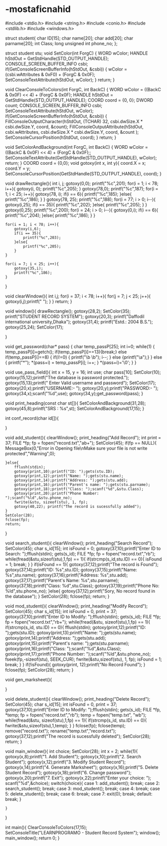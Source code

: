 # -mostaficnahid
#include <stdio.h>
#include <string.h>
#include <conio.h>
#include <stdlib.h>
#include <windows.h>

struct student{
    char ID[15];
    char name[20];
    char add[20];
    char parname[20];
    int Class;
    long unsigned int phone_no;
};

struct student stu;
void SetColor(int ForgC)
{
     WORD wColor;
     HANDLE hStdOut = GetStdHandle(STD_OUTPUT_HANDLE);
     CONSOLE_SCREEN_BUFFER_INFO csbi;
     if(GetConsoleScreenBufferInfo(hStdOut, &csbi))
     {
          wColor = (csbi.wAttributes & 0xF0) + (ForgC & 0x0F);
          SetConsoleTextAttribute(hStdOut, wColor);
     }
     return;
}

void ClearConsoleToColors(int ForgC, int BackC)
{
     WORD wColor = ((BackC & 0x0F) << 4) + (ForgC & 0x0F);
     HANDLE hStdOut = GetStdHandle(STD_OUTPUT_HANDLE);
     COORD coord = {0, 0};
     DWORD count;
     CONSOLE_SCREEN_BUFFER_INFO csbi;
     SetConsoleTextAttribute(hStdOut, wColor);
     if(GetConsoleScreenBufferInfo(hStdOut, &csbi))
     {
          FillConsoleOutputCharacter(hStdOut, (TCHAR) 32, csbi.dwSize.X * csbi.dwSize.Y, coord, &count);
          FillConsoleOutputAttribute(hStdOut, csbi.wAttributes, csbi.dwSize.X * csbi.dwSize.Y, coord, &count );
          SetConsoleCursorPosition(hStdOut, coord);
     }
     return;
}

void SetColorAndBackground(int ForgC, int BackC)
{
     WORD wColor = ((BackC & 0x0F) << 4) + (ForgC & 0x0F);;
     SetConsoleTextAttribute(GetStdHandle(STD_OUTPUT_HANDLE), wColor);
     return;
}
COORD coord = {0,0};
void gotoxy(int x, int y){
    coord.X = x; coord.Y = y;
    SetConsoleCursorPosition(GetStdHandle(STD_OUTPUT_HANDLE), coord);
}

void drawRectangle(){
    int i, j;
    gotoxy(0,0);
    printf("%c",201);
    for(i = 1; i < 78; i++){
        gotoxy(i, 0);
        printf("%c",205);
    }
    gotoxy(78,0);
    printf("%c",187);
    for(i = 1; i < 25; i++){
        gotoxy(78, i);
        if(i == 6){
            printf("%c",185);
        }else{
            printf("%c",186);
        }
    }
    gotoxy(78, 25);
    printf("%c",188);
    for(i = 77; i > 0; i--){
        gotoxy(i,25);
        if(i == 35){
            printf("%c",202);
        }else{
            printf("%c",205);
        }
    }
    gotoxy(0,25);
    printf("%c",200);
    for(i = 24; i > 0; i--){
        gotoxy(0,i);
        if(i == 6){
            printf("%c",204);
        }else{
            printf("%c",186);
        }
    }

    for(i = 1; i < 78; i++){
        gotoxy(i,6);
        if(i == 35){
            printf("%c",203);
        }else{
            printf("%c",205);
        }
    }

    for(i = 7; i < 25; i++){
        gotoxy(35,i);
        printf("%c",186);
    }

}

void clearWindow(){
    int i,j;
    for(i = 37; i < 78; i++){
        for(j = 7; j < 25; j++){
            gotoxy(i,j);printf(" ");
        }
    }
    return;
}

void window(){
    drawRectangle();
    gotoxy(28,2);
    SetColor(35);
    printf("STUDENT RECORD SYSTEM");
    gotoxy(20,3);
    printf("Daffodil international university,Dhaka");
    gotoxy(31,4);
    printf("Estd.: 2004 B.S.");
    gotoxy(25,24);
    SetColor(17);

}

void get_password(char* pass)
{
    char temp_passP[25];
    int i=0;
     while(1)
    {
            temp_passP[i]=getch();
            if(temp_passP[i]==13){break;}
            else if(temp_passP[i]==8)
            {
                if(i!=0) {
                printf("\b \b");
                i--;
                } else {printf("\a");}
            }
            else
            {
                printf("*");
                *(pass+i) = temp_passP[i];
                i++;
            }
             *(pass+i)='\0';
     }
}

void use_pass_field(){
    int x = 15, y = 16;
    int use;
    char pass[10];
    SetColor(10);
    gotoxy(15,12);printf("The database is password protected.");
    gotoxy(15,13);printf(" Enter Valid username and password");
    SetColor(17);
    gotoxy(20,x);printf("USERNAME:- ");
    gotoxy(20,y);printf("PASSWORD:- ");
    gotoxy(34,x);scanf("%d",use);
    gotoxy(34,y);get_password(pass);
}

void print_heading(const char st[]){
    SetColorAndBackground(31,28);
    gotoxy(45,8);printf("SRS : %s",st);
    SetColorAndBackground(17,15);
}

int conf_record(char id[]){

}

void add_student(){
    clearWindow();
    print_heading("Add Record");
    int print = 37;
    FILE *fp;
    fp = fopen("record.txt","ab+");
    SetColor(45);
    if(fp == NULL){
        MessageBox(0,"Error in Opening file\nMake sure your file is not write protected","Warning",0);

    }else{
        fflush(stdin);
        gotoxy(print,10);printf("ID: ");gets(stu.ID);
        gotoxy(print,12);printf("Name: ");gets(stu.name);
        gotoxy(print,14);printf("Address: ");gets(stu.add);
        gotoxy(print,16);printf("Parent's name: ");gets(stu.parname);
        gotoxy(print,18);printf("Class: ");scanf("%d",&stu.Class);
        gotoxy(print,20);printf("Phone Number: ");scanf("%ld",&stu.phone_no);
        fwrite(&stu, sizeof(stu), 1, fp);
        gotoxy(40,22); printf("The record is sucessfully added");
    }
    SetColor(28);
    fclose(fp);
    return;
}

void search_student(){
    clearWindow();
    print_heading("Search Record");
    SetColor(45);
    char s_id[15];
    int isFound = 0;
    gotoxy(37,10);printf("Enter ID to Search: ");fflush(stdin);
    gets(s_id);
    FILE *fp;
    fp = fopen("record.txt","rb");
    while(fread(&stu,sizeof(stu),1,fp) == 1){
        if(strcmp(s_id,stu.ID) == 0){
            isFound = 1;
            break;
        }
    }
    if(isFound == 1){
        gotoxy(37,12);printf("The record is Found");
        gotoxy(37,14);printf("ID: %s",stu.ID);
        gotoxy(37,15);printf("Name: %s",stu.name);
        gotoxy(37,16);printf("Address: %s",stu.add);
        gotoxy(37,17);printf("Parent's Name: %s",stu.parname);
        gotoxy(37,18);printf("Class: %d",stu.Class);
        gotoxy(37,19);printf("Phone No: %ld",stu.phone_no);
    }else{
        gotoxy(37,12);printf("Sory, No record found in the database");
    }
    SetColor(28);
    fclose(fp);
    return;
}

void mod_student(){
    clearWindow();
    print_heading("Modify Record");
    SetColor(45);
    char s_id[15];
    int isFound = 0, print = 37;
    gotoxy(37,10);printf("Enter ID to Modify: ");fflush(stdin);
    gets(s_id);
    FILE *fp;
    fp = fopen("record.txt","rb+");
    while(fread(&stu, sizeof(stu),1,fp) == 1){
        if(strcmp(s_id, stu.ID) == 0){
            fflush(stdin);
            gotoxy(print,12);printf("ID: ");gets(stu.ID);
            gotoxy(print,13);printf("Name: ");gets(stu.name);
            gotoxy(print,14);printf("Address: ");gets(stu.add);
            gotoxy(print,15);printf("Parent's name: ");gets(stu.parname);
            gotoxy(print,16);printf("Class: ");scanf("%d",&stu.Class);
            gotoxy(print,17);printf("Phone Number: ");scanf("%ld",&stu.phone_no);
            fseek(fp,-sizeof(stu), SEEK_CUR);
            fwrite(&stu,sizeof(stu), 1, fp);
            isFound = 1;
            break;
        }
    }
    if(!isFound){
        gotoxy(print, 12);printf("No Record Found");
    }
    fclose(fp);
    SetColor(28);
    return;
}

void gen_marksheet(){

}

void delete_student(){
    clearWindow();
    print_heading("Delete Record");
    SetColor(45);
    char s_id[15];
    int isFound = 0, print = 37;
    gotoxy(37,10);printf("Enter ID to Modify: ");fflush(stdin);
    gets(s_id);
    FILE *fp, *temp;
    fp = fopen("record.txt","rb");
    temp = fopen("temp.txt", "wb");
    while(fread(&stu, sizeof(stu),1,fp) == 1){
        if(strcmp(s_id, stu.ID) == 0){
            fwrite(&stu,sizeof(stu),1,temp);
        }
    }
    fclose(fp);
    fclose(temp);
    remove("record.txt");
    rename("temp.txt","record.txt");
    gotoxy(37,12);printf("The record is sucessfully deleted");
    SetColor(28);
    return;
}

void main_window(){
    int choice;
    SetColor(28);
    int x = 2;
    while(1){
        gotoxy(x,8);printf("1. Add Student");
        gotoxy(x,10);printf("2. Search Student");
        gotoxy(x,12);printf("3. Modify Student Record");
        gotoxy(x,14);printf("4. Generate Marksheet");
        gotoxy(x,16);printf("5. Delete Student Record");
        gotoxy(x,18);printf("6. Change password");
        gotoxy(x,20);printf("7. Exit");
        gotoxy(x,22);printf("Enter your choice: ");
        scanf("%d",&choice);
        switch(choice){
            case 1:
                add_student();
                break;
            case 2:
                search_student();
                break;
            case 3:
                mod_student();
                break;
            case 4:
                break;
            case 5:
                delete_student();
                break;
            case 6:
                break;
            case 7:
                exit(0);
                break;
            default:
                break;
        }

    }

}

int main(){
    ClearConsoleToColors(17,15);
    SetConsoleTitle("LEARNPROGRAMO - Student Record System");
    window();
    main_window();
    return 0;
}

